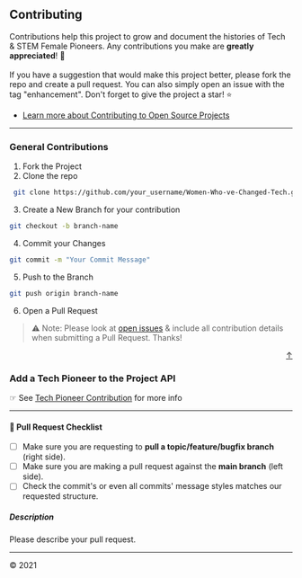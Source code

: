 ## Contributing

Contributions help this project to grow and document the histories of Tech & STEM Female Pioneers. Any contributions you make are **greatly appreciated**! 🤝 <br><br>
If you have a suggestion that would make this project better, please fork the repo and create a pull request. You can also simply open an issue with the tag "enhancement". Don't forget to give the project a star! ⭐️

* [Learn more about Contributing to Open Source Projects](https://app.egghead.io/playlists/how-to-contribute-to-an-open-source-project-on-github)
---

### **General Contributions**
  1. Fork the Project 
  2. Clone the repo 
  ```sh
   git clone https://github.com/your_username/Women-Who-ve-Changed-Tech.git
   ```
  3. Create a New Branch for your contribution 
  ```sh
  git checkout -b branch-name
  ```
  4. Commit your Changes 
```sh
git commit -m "Your Commit Message"
```
  5. Push to the Branch 
```sh
git push origin branch-name
```
  6. Open a Pull Request

> ⚠️ Note: 
  Please look at [open issues](https://github.com/kwing25/Women-Who-ve-Changed-Tech/issues) & include all contribution details when submitting a Pull Request. Thanks!

  <p align="right"><a href="#top">↑</a></p>

### Add a Tech Pioneer to the Project API

☞ See [Tech Pioneer Contribution](#) for more info

---
#### 🚨 Pull Request Checklist 
 - [ ] Make sure you are requesting to **pull a topic/feature/bugfix branch** (right side).
- [ ] Make sure you are making a pull request against the **main branch** (left side).
- [ ] Check the commit's or even all commits' message styles matches our requested structure.
##### Description
Please describe your pull request.

---
© 2021